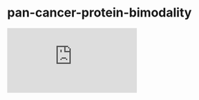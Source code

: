 # pan-cancer-protein-bimodality

![alt text](https://raw.githubusercontent.com/skoplev/projectname/tree/master/presentations/intro_minimal.pdf)

